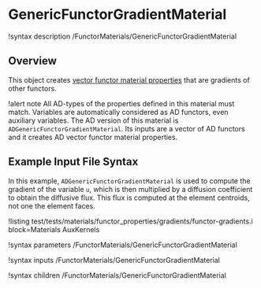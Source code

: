 # GenericFunctorGradientMaterial

!syntax description /FunctorMaterials/GenericFunctorGradientMaterial

## Overview

This object creates
[vector functor material properties](Materials/index.md#functor-props) that are gradients of
other functors.

!alert note
All AD-types of the properties defined in this material must match. Variables are automatically
considered as AD functors, even auxiliary variables. The AD version of this material is `ADGenericFunctorGradientMaterial`.
Its inputs are a vector of AD functors and it creates AD vector functor material properties.

## Example Input File Syntax

In this example, `ADGenericFunctorGradientMaterial` is used to compute the gradient of
the variable `u`, which is then multiplied by a diffusion coefficient to obtain the diffusive
flux. This flux is computed at the element centroids, not one the element faces.

!listing test/tests/materials/functor_properties/gradients/functor-gradients.i block=Materials AuxKernels

!syntax parameters /FunctorMaterials/GenericFunctorGradientMaterial

!syntax inputs /FunctorMaterials/GenericFunctorGradientMaterial

!syntax children /FunctorMaterials/GenericFunctorGradientMaterial
